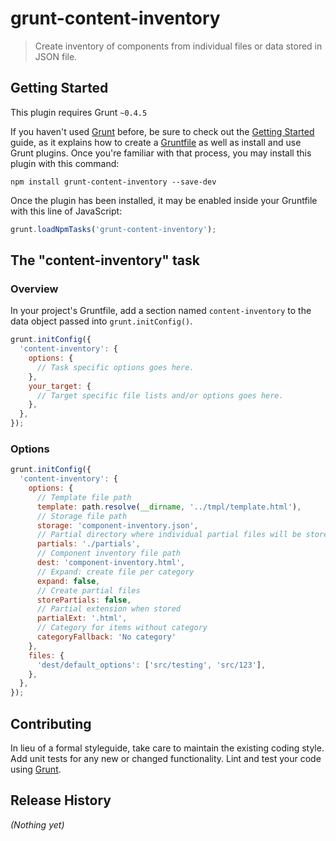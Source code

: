 # grunt-content-inventory

> Create inventory of components from individual files or data stored in JSON file.

## Getting Started
This plugin requires Grunt `~0.4.5`

If you haven't used [Grunt](http://gruntjs.com/) before, be sure to check out the [Getting Started](http://gruntjs.com/getting-started) guide, as it explains how to create a [Gruntfile](http://gruntjs.com/sample-gruntfile) as well as install and use Grunt plugins. Once you're familiar with that process, you may install this plugin with this command:

```shell
npm install grunt-content-inventory --save-dev
```

Once the plugin has been installed, it may be enabled inside your Gruntfile with this line of JavaScript:

```js
grunt.loadNpmTasks('grunt-content-inventory');
```

## The "content-inventory" task

### Overview
In your project's Gruntfile, add a section named `content-inventory` to the data object passed into `grunt.initConfig()`.

```js
grunt.initConfig({
  'content-inventory': {
    options: {
      // Task specific options goes here.
    },
    your_target: {
      // Target specific file lists and/or options goes here.
    },
  },
});
```

### Options

```js
grunt.initConfig({
  'content-inventory': {
    options: {
      // Template file path
      template: path.resolve(__dirname, '../tmpl/template.html'),
      // Storage file path
      storage: 'component-inventory.json',
      // Partial directory where individual partial files will be stored (relative to base)
      partials: './partials',
      // Component inventory file path
      dest: 'component-inventory.html',
      // Expand: create file per category
      expand: false,
      // Create partial files
      storePartials: false,
      // Partial extension when stored
      partialExt: '.html',
      // Category for items without category
      categoryFallback: 'No category'
    },
    files: {
      'dest/default_options': ['src/testing', 'src/123'],
    },
  },
});
```

## Contributing
In lieu of a formal styleguide, take care to maintain the existing coding style. Add unit tests for any new or changed functionality. Lint and test your code using [Grunt](http://gruntjs.com/).

## Release History
_(Nothing yet)_
